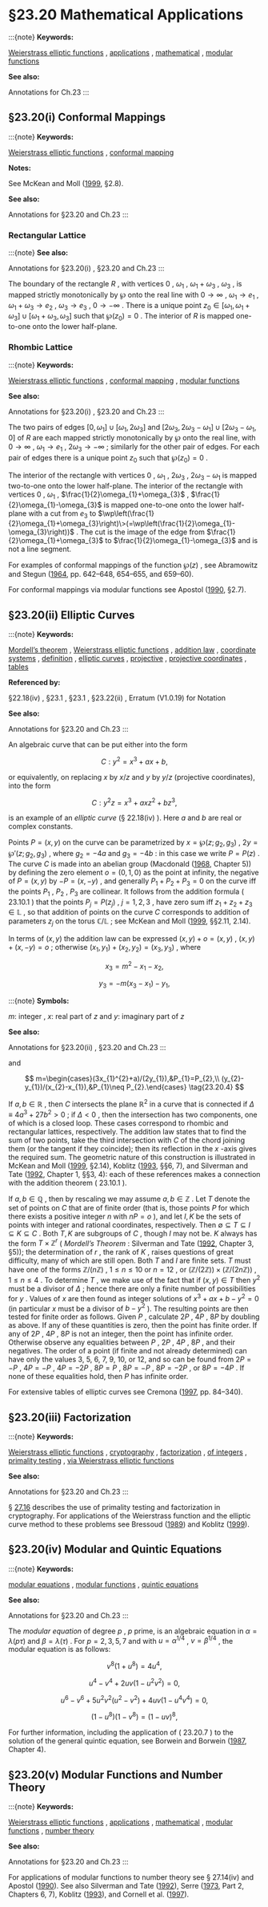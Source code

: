 # §23.20 Mathematical Applications

:::{note}
**Keywords:**

[Weierstrass elliptic functions](http://dlmf.nist.gov/search/search?q=Weierstrass%20elliptic%20functions) , [applications](http://dlmf.nist.gov/search/search?q=applications) , [mathematical](http://dlmf.nist.gov/search/search?q=mathematical) , [modular functions](http://dlmf.nist.gov/search/search?q=modular%20functions)

**See also:**

Annotations for Ch.23
:::


## §23.20(i) Conformal Mappings

:::{note}
**Keywords:**

[Weierstrass elliptic functions](http://dlmf.nist.gov/search/search?q=Weierstrass%20elliptic%20functions) , [conformal mapping](http://dlmf.nist.gov/search/search?q=conformal%20mapping)

**Notes:**

See McKean and Moll ([1999](./bib/M.html#bib1582 "Elliptic Curves"), §2.8).

**See also:**

Annotations for §23.20 and Ch.23
:::


### Rectangular Lattice

:::{note}
**See also:**

Annotations for §23.20(i) , §23.20 and Ch.23
:::

The boundary of the rectangle $R$ , with vertices $0$ , $\omega_{1}$ , $\omega_{1}+\omega_{3}$ , $\omega_{3}$ , is mapped strictly monotonically by $\wp$ onto the real line with $0\to\infty$ , $\omega_{1}\to e_{1}$ , $\omega_{1}+\omega_{3}\to e_{2}$ , $\omega_{3}\to e_{3}$ , $0\to-\infty$ . There is a unique point $z_{0}\in[\omega_{1},\omega_{1}+\omega_{3}]\cup[\omega_{1}+\omega_{3},\omega_{3}]$ such that $\wp\left(z_{0}\right)=0$ . The interior of $R$ is mapped one-to-one onto the lower half-plane.


### Rhombic Lattice

:::{note}
**Keywords:**

[Weierstrass elliptic functions](http://dlmf.nist.gov/search/search?q=Weierstrass%20elliptic%20functions) , [conformal mapping](http://dlmf.nist.gov/search/search?q=conformal%20mapping) , [modular functions](http://dlmf.nist.gov/search/search?q=modular%20functions)

**See also:**

Annotations for §23.20(i) , §23.20 and Ch.23
:::

The two pairs of edges $[0,\omega_{1}]\cup[\omega_{1},2\omega_{3}]$ and $[2\omega_{3},2\omega_{3}-\omega_{1}]\cup[2\omega_{3}-\omega_{1},0]$ of $R$ are each mapped strictly monotonically by $\wp$ onto the real line, with $0\to\infty$ , $\omega_{1}\to e_{1}$ , $2\omega_{3}\to-\infty$ ; similarly for the other pair of edges. For each pair of edges there is a unique point $z_{0}$ such that $\wp\left(z_{0}\right)=0$ .

The interior of the rectangle with vertices $0$ , $\omega_{1}$ , $2\omega_{3}$ , $2\omega_{3}-\omega_{1}$ is mapped two-to-one onto the lower half-plane. The interior of the rectangle with vertices $0$ , $\omega_{1}$ , $\frac{1}{2}\omega_{1}+\omega_{3}$ , $\frac{1}{2}\omega_{1}-\omega_{3}$ is mapped one-to-one onto the lower half-plane with a cut from $e_{3}$ to $\wp\left(\frac{1}{2}\omega_{1}+\omega_{3}\right)\>(=\wp\left(\frac{1}{2}\omega_{1}-\omega_{3}\right))$ . The cut is the image of the edge from $\frac{1}{2}\omega_{1}+\omega_{3}$ to $\frac{1}{2}\omega_{1}-\omega_{3}$ and is not a line segment.

For examples of conformal mappings of the function $\wp\left(z\right)$ , see Abramowitz and Stegun ([1964](./bib/index.html#bib24 "Handbook of Mathematical Functions with Formulas, Graphs, and Mathematical Tables"), pp. 642–648, 654–655, and 659–60).

For conformal mappings via modular functions see Apostol ([1990](./bib/index.html#bib119 "Modular Functions and Dirichlet Series in Number Theory"), §2.7).


## §23.20(ii) Elliptic Curves

:::{note}
**Keywords:**

[Mordell’s theorem](http://dlmf.nist.gov/search/search?q=Mordell%20theorem) , [Weierstrass elliptic functions](http://dlmf.nist.gov/search/search?q=Weierstrass%20elliptic%20functions) , [addition law](http://dlmf.nist.gov/search/search?q=addition%20law) , [coordinate systems](http://dlmf.nist.gov/search/search?q=coordinate%20systems) , [definition](http://dlmf.nist.gov/search/search?q=definition) , [elliptic curves](http://dlmf.nist.gov/search/search?q=elliptic%20curves) , [projective](http://dlmf.nist.gov/search/search?q=projective) , [projective coordinates](http://dlmf.nist.gov/search/search?q=projective%20coordinates) , [tables](http://dlmf.nist.gov/search/search?q=tables)

**Referenced by:**

§22.18(iv) , §23.1 , §23.1 , §23.22(ii) , Erratum (V1.0.19) for Notation

**See also:**

Annotations for §23.20 and Ch.23
:::

An algebraic curve that can be put either into the form


<a id="E1"></a>
$$
C:y^{2}=x^{3}+ax+b, \tag{23.20.1}
$$

or equivalently, on replacing $x$ by $x/z$ and $y$ by $y/z$ (projective coordinates), into the form


<a id="E2"></a>
$$
C:y^{2}z=x^{3}+axz^{2}+bz^{3}, \tag{23.20.2}
$$

is an example of an *elliptic curve* (§ 22.18(iv) ). Here $a$ and $b$ are real or complex constants.

Points $P=(x,y)$ on the curve can be parametrized by $x=\wp\left(z;g_{2},g_{3}\right)$ , $2y=\wp'\left(z;g_{2},g_{3}\right)$ , where $g_{2}=-4a$ and $g_{3}=-4b$ : in this case we write $P=P(z)$ . The curve $C$ is made into an abelian group (Macdonald ([1968](./bib/M.html#bib1514 "The Theory of Groups"), Chapter 5)) by defining the zero element $o=(0,1,0)$ as the point at infinity, the negative of $P=(x,y)$ by $-P=(x,-y)$ , and generally $P_{1}+P_{2}+P_{3}=0$ on the curve iff the points $P_{1}$ , $P_{2}$ , $P_{3}$ are collinear. It follows from the addition formula ( 23.10.1 ) that the points $P_{j}=P(z_{j})$ , $j=1,2,3$ , have zero sum iff $z_{1}+z_{2}+z_{3}\in\mathbb{L}$ , so that addition of points on the curve $C$ corresponds to addition of parameters $z_{j}$ on the torus $\mathbb{C}/\mathbb{L}$ ; see McKean and Moll ([1999](./bib/M.html#bib1582 "Elliptic Curves"), §§2.11, 2.14).

In terms of $(x,y)$ the addition law can be expressed $(x,y)+o=(x,y)$ , $(x,y)+(x,-y)=o$ ; otherwise $(x_{1},y_{1})+(x_{2},y_{2})=(x_{3},y_{3})$ , where

<a id="E3"></a>

<a id="Ex1"></a>
$$
\displaystyle x_{3} \displaystyle=m^{2}-x_{1}-x_{2}, \tag{23.20.3}
$$

<a id="Ex2"></a>
$$
\displaystyle y_{3} \displaystyle=-m(x_{3}-x_{1})-y_{1},
$$

:::{note}
**Symbols:**

$m$: integer , $x$: real part of $z$ and $y$: imaginary part of $z$

**See also:**

Annotations for §23.20(ii) , §23.20 and Ch.23
:::

and


<a id="E4"></a>
$$
m=\begin{cases}(3x_{1}^{2}+a)/(2y_{1}),&P_{1}=P_{2},\\
(y_{2}-y_{1})/(x_{2}-x_{1}),&P_{1}\neq P_{2}.\end{cases} \tag{23.20.4}
$$

If $a,b\in\mathbb{R}$ , then $C$ intersects the plane ${\mathbb{R}}^{2}$ in a curve that is connected if $\Delta\equiv 4a^{3}+27b^{2}>0$ ; if $\Delta<0$ , then the intersection has two components, one of which is a closed loop. These cases correspond to rhombic and rectangular lattices, respectively. The addition law states that to find the sum of two points, take the third intersection with $C$ of the chord joining them (or the tangent if they coincide); then its reflection in the $x$ -axis gives the required sum. The geometric nature of this construction is illustrated in McKean and Moll ([1999](./bib/M.html#bib1582 "Elliptic Curves"), §2.14), Koblitz ([1993](./bib/K.html#bib1299 "Introduction to Elliptic Curves and Modular Forms"), §§6, 7), and Silverman and Tate ([1992](./bib/S.html#bib2086 "Rational Points on Elliptic Curves"), Chapter 1, §§3, 4): each of these references makes a connection with the addition theorem ( 23.10.1 ).

If $a,b\in\mathbb{Q}$ , then by rescaling we may assume $a,b\in\mathbb{Z}$ . Let $T$ denote the set of points on $C$ that are of finite order (that is, those points $P$ for which there exists a positive integer $n$ with $nP=o$ ), and let $I,K$ be the sets of points with integer and rational coordinates, respectively. Then $\emptyset\subseteq T\subseteq I\subseteq K\subseteq C$ . Both $T,K$ are subgroups of $C$ , though $I$ may not be. $K$ always has the form $T\times{\mathbb{Z}}^{r}$ ( *Mordell’s Theorem* : Silverman and Tate ([1992](./bib/S.html#bib2086 "Rational Points on Elliptic Curves"), Chapter 3, §5)); the determination of $r$ , the rank of $K$ , raises questions of great difficulty, many of which are still open. Both $T$ and $I$ are finite sets. $T$ must have one of the forms $\mathbb{Z}/(n\mathbb{Z})$ , $1\leq n\leq 10$ or $n=12$ , or $(\mathbb{Z}/(2\mathbb{Z}))\times(\mathbb{Z}/(2n\mathbb{Z}))$ , $1\leq n\leq 4$ . To determine $T$ , we make use of the fact that if $(x,y)\in T$ then $y^{2}$ must be a divisor of $\Delta$ ; hence there are only a finite number of possibilities for $y$ . Values of $x$ are then found as integer solutions of $x^{3}+ax+b-y^{2}=0$ (in particular $x$ must be a divisor of $b-y^{2}$ ). The resulting points are then tested for finite order as follows. Given $P$ , calculate $2P$ , $4P$ , $8P$ by doubling as above. If any of these quantities is zero, then the point has finite order. If any of $2P$ , $4P$ , $8P$ is not an integer, then the point has infinite order. Otherwise observe any equalities between $P$ , $2P$ , $4P$ , $8P$ , and their negatives. The order of a point (if finite and not already determined) can have only the values 3, 5, 6, 7, 9, 10, or 12, and so can be found from $2P=-P$ , $4P=-P$ , $4P=-2P$ , $8P=P$ , $8P=-P$ , $8P=-2P$ , or $8P=-4P$ . If none of these equalities hold, then $P$ has infinite order.

For extensive tables of elliptic curves see Cremona ([1997](./bib/C.html#bib597 "Algorithms for Modular Elliptic Curves"), pp. 84–340).


## §23.20(iii) Factorization

:::{note}
**Keywords:**

[Weierstrass elliptic functions](http://dlmf.nist.gov/search/search?q=Weierstrass%20elliptic%20functions) , [cryptography](http://dlmf.nist.gov/search/search?q=cryptography) , [factorization](http://dlmf.nist.gov/search/search?q=factorization) , [of integers](http://dlmf.nist.gov/search/search?q=of%20integers) , [primality testing](http://dlmf.nist.gov/search/search?q=primality%20testing) , [via Weierstrass elliptic functions](http://dlmf.nist.gov/search/search?q=via%20Weierstrass%20elliptic%20functions)

**See also:**

Annotations for §23.20 and Ch.23
:::

§ [27.16](./27.16.md "§27.16 Cryptography ‣ Applications ‣ Chapter 27 Functions of Number Theory") describes the use of primality testing and factorization in cryptography. For applications of the Weierstrass function and the elliptic curve method to these problems see Bressoud ([1989](./bib/B.html#bib347 "Factorization and Primality Testing")) and Koblitz ([1999](./bib/K.html#bib1300 "Algebraic Aspects of Cryptography")).


## §23.20(iv) Modular and Quintic Equations

:::{note}
**Keywords:**

[modular equations](http://dlmf.nist.gov/search/search?q=modular%20equations) , [modular functions](http://dlmf.nist.gov/search/search?q=modular%20functions) , [quintic equations](http://dlmf.nist.gov/search/search?q=quintic%20equations)

**See also:**

Annotations for §23.20 and Ch.23
:::

The *modular equation* of degree $p$ , $p$ prime, is an algebraic equation in $\alpha=\lambda\left(p\tau\right)$ and $\beta=\lambda\left(\tau\right)$ . For $p=2,3,5,7$ and with $u=\alpha^{1/4}$ , $v=\beta^{1/4}$ , the modular equation is as follows:


<a id="E5"></a>
$$
v^{8}(1+u^{8})=4u^{4}, \tag{23.20.5}
$$


<a id="E6"></a>
$$
u^{4}-v^{4}+2uv(1-u^{2}v^{2})=0, \tag{23.20.6}
$$


<a id="E7"></a>
$$
{u^{6}-v^{6}+5u^{2}v^{2}(u^{2}-v^{2})+4uv(1-u^{4}v^{4})=0}, \tag{23.20.7}
$$


<a id="E8"></a>
$$
(1-u^{8})(1-v^{8})=(1-uv)^{8}, \tag{23.20.8}
$$

For further information, including the application of ( 23.20.7 ) to the solution of the general quintic equation, see Borwein and Borwein ([1987](./bib/B.html#bib315 "Pi and the AGM, A Study in Analytic Number Theory and Computational Complexity"), Chapter 4).


## §23.20(v) Modular Functions and Number Theory

:::{note}
**Keywords:**

[Weierstrass elliptic functions](http://dlmf.nist.gov/search/search?q=Weierstrass%20elliptic%20functions) , [applications](http://dlmf.nist.gov/search/search?q=applications) , [mathematical](http://dlmf.nist.gov/search/search?q=mathematical) , [modular functions](http://dlmf.nist.gov/search/search?q=modular%20functions) , [number theory](http://dlmf.nist.gov/search/search?q=number%20theory)

**See also:**

Annotations for §23.20 and Ch.23
:::

For applications of modular functions to number theory see § 27.14(iv) and Apostol ([1990](./bib/index.html#bib119 "Modular Functions and Dirichlet Series in Number Theory")). See also Silverman and Tate ([1992](./bib/S.html#bib2086 "Rational Points on Elliptic Curves")), Serre ([1973](./bib/S.html#bib2047 "A Course in Arithmetic"), Part 2, Chapters 6, 7), Koblitz ([1993](./bib/K.html#bib1299 "Introduction to Elliptic Curves and Modular Forms")), and Cornell et al. ([1997](./bib/C.html#bib586 "Modular Forms and Fermat’s Last Theorem")).
